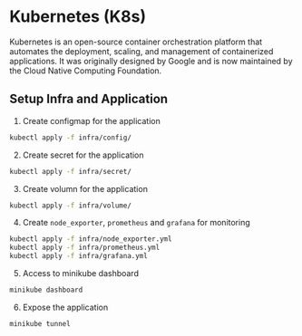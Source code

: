 # Kubernetes (K8s) 

Kubernetes is an open-source container orchestration platform that automates the deployment, scaling, and management of containerized applications. It was originally designed by Google and is now maintained by the Cloud Native Computing Foundation.

## Setup Infra and Application

1. Create configmap for the application
```bash
kubectl apply -f infra/config/
```

2. Create secret for the application
```bash
kubectl apply -f infra/secret/
```

3. Create volumn for the application
```bash
kubectl apply -f infra/volume/
```

4. Create `node_exporter`, `prometheus` and `grafana` for monitoring
```bash
kubectl apply -f infra/node_exporter.yml
kubectl apply -f infra/prometheus.yml
kubectl apply -f infra/grafana.yml
```
5. Access to minikube dashboard
```bash
minikube dashboard
```

6. Expose the application
```bash
minikube tunnel
```


